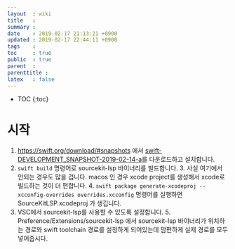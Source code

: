 ```yaml
---
layout  : wiki
title   : 
summary : 
date    : 2019-02-17 21:13:21 +0900
updated : 2019-02-17 22:44:11 +0900
tags    : 
toc     : true
public  : true
parent  : 
parenttitle : 
latex   : false
---
```

* TOC
{:toc}

# 시작
1. https://swift.org/download/#snapshots 에서 [swift-DEVELOPMENT_SNAPSHOT-2019-02-14-a](https://swift.org/builds/development/xcode/swift-DEVELOPMENT-SNAPSHOT-2019-02-14-a/swift-DEVELOPMENT-SNAPSHOT-2019-02-14-a-osx.pkg)를 다운로드하고 설치합니다.
2. `swift build` 명령어로 sourcekit-lsp 바이너리를 빌드합니다.
    3. 사실 여기에서 안되는 경우도 많을 겁니다. macos 인 경우 xcode project를 생성해서 xcode로 빌드하는 것이 더 편합니다.
    4. `swift package generate-xcodeproj --xcconfig-overrides overrides.xcconfig` 명령어를 실행하면 SourceKitLSP.xcodeproj 가 생깁니다.
4. VSC에서 sourcekit-lsp를 사용할 수 있도록 설정합니다.
    5. Preference/Extensions/sourcekit-lsp 에서 sourcekit-lsp 바이너리가 위치하는 경로와 swift toolchain 경로를 설정하게 되어있는데 맘편하게 실제 경로를 모두 넣어줍시다.
